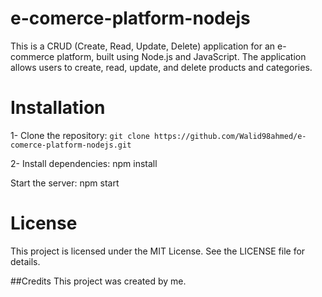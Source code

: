 # e-comerce-platform-nodejs

This is a CRUD (Create, Read, Update, Delete) application for an e-commerce platform, built using Node.js and JavaScript.
The application allows users to create, read, update, and delete products and categories.

# **Installation**

1- Clone the repository:
``git clone https://github.com/Walid98ahmed/e-comerce-platform-nodejs.git``

2- Install dependencies:
npm install


Start the server:
npm start 

# **License**

This project is licensed under the MIT License. See the LICENSE file for details.

##Credits
This project was created by me.
